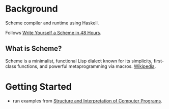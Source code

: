 # Background

Scheme compiler and runtime using Haskell. 

Follows [Write Yourself a Scheme in 48 Hours](https://en.wikibooks.org/wiki/Write_Yourself_a_Scheme_in_48_Hours).

## What is Scheme?
Scheme is a minimalist, functional Lisp dialect known for its simplicity, first-class functions, and powerful metaprogramming via macros. 
[Wikipedia](https://en.wikipedia.org/wiki/Scheme_(programming_language)).

# Getting Started
- run examples from [Structure and Interpretation of Computer Programs](https://mitpress.mit.edu/sites/default/files/sicp/full-text/book/book.html).  